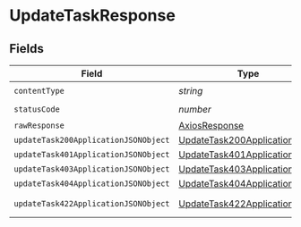# UpdateTaskResponse


## Fields

| Field                                                                                   | Type                                                                                    | Required                                                                                | Description                                                                             |
| --------------------------------------------------------------------------------------- | --------------------------------------------------------------------------------------- | --------------------------------------------------------------------------------------- | --------------------------------------------------------------------------------------- |
| `contentType`                                                                           | *string*                                                                                | :heavy_check_mark:                                                                      | N/A                                                                                     |
| `statusCode`                                                                            | *number*                                                                                | :heavy_check_mark:                                                                      | N/A                                                                                     |
| `rawResponse`                                                                           | [AxiosResponse](https://axios-http.com/docs/res_schema)                                 | :heavy_minus_sign:                                                                      | N/A                                                                                     |
| `updateTask200ApplicationJSONObject`                                                    | [UpdateTask200ApplicationJSON](../../models/operations/updatetask200applicationjson.md) | :heavy_minus_sign:                                                                      | OK                                                                                      |
| `updateTask401ApplicationJSONObject`                                                    | [UpdateTask401ApplicationJSON](../../models/operations/updatetask401applicationjson.md) | :heavy_minus_sign:                                                                      | Unauthenticated                                                                         |
| `updateTask403ApplicationJSONObject`                                                    | [UpdateTask403ApplicationJSON](../../models/operations/updatetask403applicationjson.md) | :heavy_minus_sign:                                                                      | Forbidden                                                                               |
| `updateTask404ApplicationJSONObject`                                                    | [UpdateTask404ApplicationJSON](../../models/operations/updatetask404applicationjson.md) | :heavy_minus_sign:                                                                      | Not Found                                                                               |
| `updateTask422ApplicationJSONObject`                                                    | [UpdateTask422ApplicationJSON](../../models/operations/updatetask422applicationjson.md) | :heavy_minus_sign:                                                                      | Invalid data posted                                                                     |